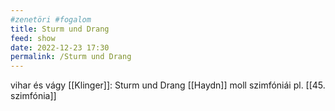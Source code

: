 ```yaml
---
#zenetöri #fogalom
title: Sturm und Drang
feed: show
date: 2022-12-23 17:30
permalink: /Sturm und Drang
---
```

vihar és vágy
[[Klinger]]: Sturm und Drang
[[Haydn]] moll szimfóniái pl. [[45. szimfónia]]